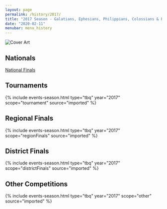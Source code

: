 ```yaml
---
layout: page
permalink: /history/2017/
title: "2017 Season - Galatians, Ephesians, Philippians, Colossians & Philemon"
date: "2020-02-11"
menubar: menu_history
---
```


<img src="{% link assets/scripture-portions/2017.jpg %}" alt="Cover Art" style="max-height:400px" />

## Nationals

<a href="{% link _pages/history/2017/nationals.md %}" class="button is-primary">National Finals</a>

## Tournaments

{% include events-season.html type="tbq" year="2017" scope="tournament" source="imported" %}

## Regional Finals

{% include events-season.html type="tbq" year="2017" scope="regionFinals" source="imported" %}

## District Finals

{% include events-season.html type="tbq" year="2017" scope="districtFinals" source="imported" %}

## Other Competitions

{% include events-season.html type="tbq" year="2017" scope="other" source="imported" %}